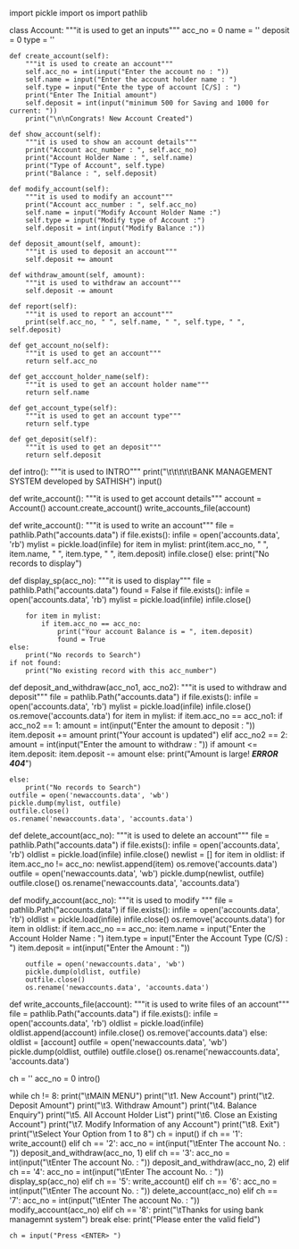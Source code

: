 import pickle
import os
import pathlib


class Account:
    """it is used to get an inputs"""
    acc_no = 0
    name = ''
    deposit = 0
    type = ''

    def create_account(self):
	    """it is used to create an account"""
        self.acc_no = int(input("Enter the account no : "))
        self.name = input("Enter the account holder name : ")
        self.type = input("Ente the type of account [C/S] : ")
        print("Enter The Initial amount")
        self.deposit = int(input("minimum 500 for Saving and 1000 for current: "))
        print("\n\nCongrats! New Account Created")

    def show_account(self):
		"""it is used to show an account details"""
        print("Account acc_number : ", self.acc_no)
        print("Account Holder Name : ", self.name)
        print("Type of Account", self.type)
        print("Balance : ", self.deposit)

    def modify_account(self):
		"""it is used to modify an account"""
        print("Account acc_number : ", self.acc_no)
        self.name = input("Modify Account Holder Name :")
        self.type = input("Modify type of Account :")
        self.deposit = int(input("Modify Balance :"))

    def deposit_amount(self, amount):
		"""it is used to deposit an account"""
        self.deposit += amount

    def withdraw_amount(self, amount):
		"""it is used to withdraw an account"""
        self.deposit -= amount

    def report(self):
		"""it is used to report an account"""
        print(self.acc_no, " ", self.name, " ", self.type, " ", self.deposit)

    def get_account_no(self):
		"""it is used to get an account"""
        return self.acc_no

    def get_acccount_holder_name(self):
		"""it is used to get an account holder name"""
        return self.name

    def get_account_type(self):
		"""it is used to get an account type"""
        return self.type

    def get_deposit(self):
		"""it is used to get an deposit"""
        return self.deposit


def intro():
	"""it is used to INTRO"""
    print("\t\t\t\t\tBANK MANAGEMENT SYSTEM developed by SATHISH")
    input()


def write_account():
	"""it is used to get account details"""
    account = Account()
    account.create_account()
    write_accounts_file(account)


def write_account():
	"""it is used to write an account"""
    file = pathlib.Path("accounts.data")
    if file.exists():
        infile = open('accounts.data', 'rb')
        mylist = pickle.load(infile)
        for item in mylist:
            print(item.acc_no, " ", item.name, " ", item.type, " ", item.deposit)
        infile.close()
    else:
        print("No records to display")


def display_sp(acc_no):
	"""it is used to display"""
    file = pathlib.Path("accounts.data")
    found = False
    if file.exists():
        infile = open('accounts.data', 'rb')
        mylist = pickle.load(infile)
        infile.close()

        for item in mylist:
            if item.acc_no == acc_no:
                print("Your account Balance is = ", item.deposit)
                found = True
    else:
        print("No records to Search")
    if not found:
        print("No existing record with this acc_number")


def deposit_and_withdraw(acc_no1, acc_no2):
	"""it is used to withdraw and deposit"""
    file = pathlib.Path("accounts.data")
    if file.exists():
        infile = open('accounts.data', 'rb')
        mylist = pickle.load(infile)
        infile.close()
        os.remove('accounts.data')
        for item in mylist:
            if item.acc_no == acc_no1:
                if acc_no2 == 1:
                    amount = int(input("Enter the amount to deposit : "))
                    item.deposit += amount
                    print("Your account is updated")
                elif acc_no2 == 2:
                    amount = int(input("Enter the amount to withdraw : "))
                    if amount <= item.deposit:
                        item.deposit -= amount
                    else:
                        print("Amount is large! ***ERROR 404***")

    else:
        print("No records to Search")
    outfile = open('newaccounts.data', 'wb')
    pickle.dump(mylist, outfile)
    outfile.close()
    os.rename('newaccounts.data', 'accounts.data')


def delete_account(acc_no):
	"""it is used to delete an account"""
    file = pathlib.Path("accounts.data")
    if file.exists():
        infile = open('accounts.data', 'rb')
        oldlist = pickle.load(infile)
        infile.close()
        newlist = []
        for item in oldlist:
            if item.acc_no != acc_no:
                newlist.append(item)
        os.remove('accounts.data')
        outfile = open('newaccounts.data', 'wb')
        pickle.dump(newlist, outfile)
        outfile.close()
        os.rename('newaccounts.data', 'accounts.data')


def modify_account(acc_no):
	"""it is used to modify """
    file = pathlib.Path("accounts.data")
    if file.exists():
        infile = open('accounts.data', 'rb')
        oldlist = pickle.load(infile)
        infile.close()
        os.remove('accounts.data')
        for item in oldlist:
            if item.acc_no == acc_no:
                item.name = input("Enter the Account Holder Name : ")
                item.type = input("Enter the Account Type (C/S) : ")
                item.deposit = int(input("Enter the Amount : "))

        outfile = open('newaccounts.data', 'wb')
        pickle.dump(oldlist, outfile)
        outfile.close()
        os.rename('newaccounts.data', 'accounts.data')


def write_accounts_file(account):
	"""it is used to write files of an account"""
    file = pathlib.Path("accounts.data")
    if file.exists():
        infile = open('accounts.data', 'rb')
        oldlist = pickle.load(infile)
        oldlist.append(account)
        infile.close()
        os.remove('accounts.data')
    else:
        oldlist = [account]
    outfile = open('newaccounts.data', 'wb')
    pickle.dump(oldlist, outfile)
    outfile.close()
    os.rename('newaccounts.data', 'accounts.data')


ch = ''
acc_no = 0
intro()

while ch != 8:
    print("\tMAIN MENU")
    print("\t1. New Account")
    print("\t2. Deposit Amount")
    print("\t3. Withdraw Amount")
    print("\t4. Balance Enquiry")
    print("\t5. All Account Holder List")
    print("\t6. Close an Existing Account")
    print("\t7. Modify Information of any Account")
    print("\t8. Exit")
    print("\tSelect Your Option from 1 to 8")
    ch = input()
    if ch == '1':
        write_account()
    elif ch == '2':
        acc_no = int(input("\tEnter The account No. : "))
        deposit_and_withdraw(acc_no, 1)
    elif ch == '3':
        acc_no = int(input("\tEnter The account No. : "))
        deposit_and_withdraw(acc_no, 2)
    elif ch == '4':
        acc_no = int(input("\tEnter The account No. : "))
        display_sp(acc_no)
    elif ch == '5':
        write_account()
    elif ch == '6':
        acc_no = int(input("\tEnter The account No. : "))
        delete_account(acc_no)
    elif ch == '7':
        acc_no = int(input("\tEnter The account No. : "))
        modify_account(acc_no)
    elif ch == '8':
        print("\tThanks for using bank managemnt system")
        break
    else:
        print("Please enter the valid field")

    ch = input("Press <ENTER> ")

